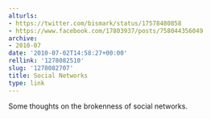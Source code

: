 ```yaml
---
alturls:
- https://twitter.com/bismark/status/17578480858
- https://www.facebook.com/17803937/posts/758044356049
archive:
- 2010-07
date: '2010-07-02T14:58:27+00:00'
rellink: '1278082510'
slug: '1278082707'
title: Social Networks
type: link
---
```


Some thoughts on the brokenness of social networks.

